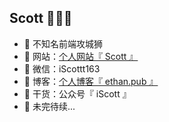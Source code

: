 ## Scott  👨🏻‍💻

- 🐧 不知名前端攻城狮
- 🐶 网站：<a href="http://scott.ethan.pub/#/home" target="_blank">个人网站『 Scott 』</a>
- 💬 微信：iScottt163
- 🤔 博客：<a href="https://ethan.pub" target="_blank">个人博客『 ethan.pub 』</a>
- 🌱 干货：公众号『 iScott 』
- 👭 未完待续...
